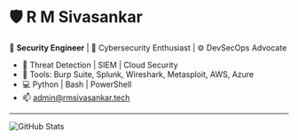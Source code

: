 # 🛡️ R M Sivasankar

🔐 **Security Engineer** | 🧠 Cybersecurity Enthusiast | ⚙️ DevSecOps Advocate

- 🚨 Threat Detection | SIEM | Cloud Security
- 🧰 Tools: Burp Suite, Splunk, Wireshark, Metasploit, AWS, Azure
- 💻 Python | Bash | PowerShell
- 📫 admin@rmsivasankar.tech

---

![GitHub Stats](https://github-readme-stats.vercel.app/api?username=rmsivasankar&show_icons=true&theme=tokyonight)

